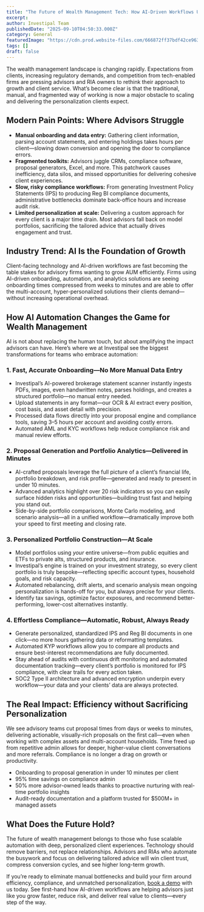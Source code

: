 ```yaml
---
title: "The Future of Wealth Management Tech: How AI-Driven Workflows Unlock Scalability and Personalization"
excerpt: 
author: Investipal Team
publishedDate: "2025-09-10T04:50:33.000Z"
category: General
featuredImage: "https://cdn.prod.website-files.com/666872ff37bdf42ce9637d77/68c103998c67188db51edea0_pexels-photo-17485657.jpeg"
tags: []
draft: false
---
```

<p>The wealth management landscape is changing rapidly. Expectations from clients, increasing regulatory demands, and competition from tech-enabled firms are pressing advisors and RIA owners to rethink their approach to growth and client service. What’s become clear is that the traditional, manual, and fragmented way of working is now a major obstacle to scaling and delivering the personalization clients expect.</p>

<h2>Modern Pain Points: Where Advisors Struggle</h2>
<ul><li><strong>Manual onboarding and data entry:</strong> Gathering client information, parsing account statements, and entering holdings takes hours per client—slowing down conversion and opening the door to compliance errors.</li><li><strong>Fragmented toolkits:</strong> Advisors juggle CRMs, compliance software, proposal generators, Excel, and more. This patchwork causes inefficiency, data silos, and missed opportunities for delivering cohesive client experiences.</li><li><strong>Slow, risky compliance workflows:</strong> From generating Investment Policy Statements (IPS) to producing Reg BI compliance documents, administrative bottlenecks dominate back-office hours and increase audit risk.</li><li><strong>Limited personalization at scale:</strong> Delivering a custom approach for every client is a major time drain. Most advisors fall back on model portfolios, sacrificing the tailored advice that actually drives engagement and trust.</li></ul>

<h2>Industry Trend: AI Is the Foundation of Growth</h2>
<p>Client-facing technology and AI-driven workflows are fast becoming the table stakes for advisory firms wanting to grow AUM efficiently. Firms using AI-driven onboarding, automation, and analytics solutions are seeing onboarding times compressed from weeks to minutes and are able to offer the multi-account, hyper-personalized solutions their clients demand—without increasing operational overhead.</p>

<h2>How AI Automation Changes the Game for Wealth Management</h2>
<p>AI is not about replacing the human touch, but about amplifying the impact advisors can have. Here’s where we at Investipal see the biggest transformations for teams who embrace automation:</p>

<h3>1. Fast, Accurate Onboarding—No More Manual Data Entry</h3>
<ul><li>Investipal’s AI-powered brokerage statement scanner instantly ingests PDFs, images, even handwritten notes, parses holdings, and creates a structured portfolio—no manual entry needed.</li><li>Upload statements in any format—our OCR &amp; AI extract every position, cost basis, and asset detail with precision.</li><li>Processed data flows directly into your proposal engine and compliance tools, saving 3–5 hours per account and avoiding costly errors.</li><li>Automated AML and KYC workflows help reduce compliance risk and manual review efforts.</li></ul>

<h3>2. Proposal Generation and Portfolio Analytics—Delivered in Minutes</h3>
<ul><li>AI-crafted proposals leverage the full picture of a client’s financial life, portfolio breakdown, and risk profile—generated and ready to present in under 10 minutes.</li><li>Advanced analytics highlight over 20 risk indicators so you can easily surface hidden risks and opportunities—building trust fast and helping you stand out.</li><li>Side-by-side portfolio comparisons, Monte Carlo modeling, and scenario analysis—all in a unified workflow—dramatically improve both your speed to first meeting and closing rate.</li></ul>

<h3>3. Personalized Portfolio Construction—At Scale</h3>
<ul><li>Model portfolios using <em>your</em> entire universe—from public equities and ETFs to private alts, structured products, and insurance.</li><li>Investipal’s engine is trained on your investment strategy, so every client portfolio is truly bespoke—reflecting specific account types, household goals, and risk capacity.</li><li>Automated rebalancing, drift alerts, and scenario analysis mean ongoing personalization is hands-off for you, but always precise for your clients.</li><li>Identify tax savings, optimize factor exposures, and recommend better-performing, lower-cost alternatives instantly.</li></ul>

<h3>4. Effortless Compliance—Automatic, Robust, Always Ready</h3>
<ul><li>Generate personalized, standardized IPS and Reg BI documents in one click—no more hours gathering data or reformatting templates.</li><li>Automated KYP workflows allow you to compare all products and ensure best-interest recommendations are fully documented.</li><li>Stay ahead of audits with continuous drift monitoring and automated documentation tracking—every client’s portfolio is monitored for IPS compliance, with clear trails for every action taken.</li><li>SOC2 Type II architecture and advanced encryption underpin every workflow—your data and your clients’ data are always protected.</li></ul>

<h2>The Real Impact: Efficiency without Sacrificing Personalization</h2>
<p>We see advisory teams cut proposal times from days or weeks to minutes, delivering actionable, visually-rich proposals on the first call—even when working with complex assets and multi-account households. Time freed up from repetitive admin allows for deeper, higher-value client conversations and more referrals. Compliance is no longer a drag on growth or productivity.</p>
<ul><li>Onboarding to proposal generation in under 10 minutes per client</li><li>95% time savings on compliance admin</li><li>50% more advisor-owned leads thanks to proactive nurturing with real-time portfolio insights</li><li>Audit-ready documentation and a platform trusted for $500M+ in managed assets</li></ul>

<h2>What Does the Future Hold?</h2>
<p>The future of wealth management belongs to those who fuse scalable automation with deep, personalized client experiences. Technology should remove barriers, not replace relationships. Advisors and RIAs who automate the busywork and focus on delivering tailored advice will win client trust, compress conversion cycles, and see higher long-term growth.</p>
<p>If you’re ready to eliminate manual bottlenecks and build your firm around efficiency, compliance, and unmatched personalization, <a href="/book-a-demo" target=_blank>book a demo</a> with us today. See first-hand how AI-driven workflows are helping advisors just like you grow faster, reduce risk, and deliver real value to clients—every step of the way.</p>
